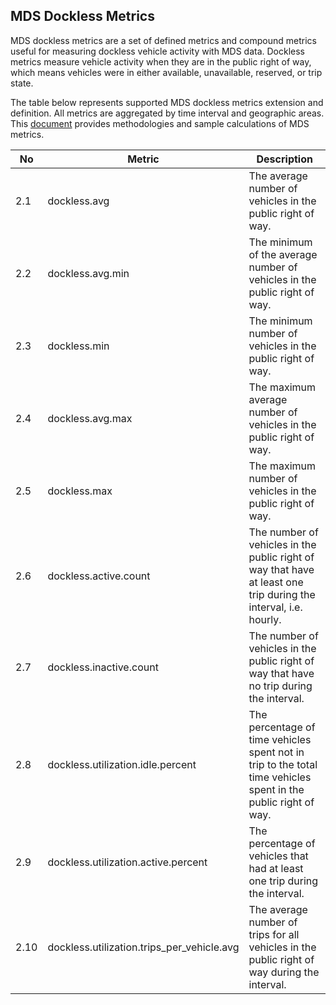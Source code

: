 ## MDS Dockless Metrics

MDS dockless metrics are a set of defined metrics and compound metrics useful for measuring dockless vehicle activity with MDS data. Dockless metrics measure vehicle activity when they are in the public right of way, which means vehicles were in either available, unavailable, reserved, or trip state.

The table below represents supported MDS dockless metrics extension and definition. All metrics are aggregated by time interval and geographic areas. This [document](https://docs.google.com/document/d/1UNo7wAW6-Z6wcW7YLiX5fE9-tqOhkRUJ3M9OGWWEvxs/edit?usp=sharing) provides methodologies and sample calculations of MDS metrics. 

|No| Metric               | Description                                                                                                          |
|--|-- | -- |
|2.1|dockless.avg         | The average number of vehicles in the public right of way.|
|2.2|dockless.avg.min|The minimum of the average number of vehicles in the public right of way. |
|2.3| dockless.min         | The minimum number of vehicles in the public right of way.|
|2.4| dockless.avg.max| The maximum average number of vehicles in the public right of way.  |
|2.5| dockless.max         | The maximum number of vehicles in the public right of way. |
|2.6| dockless.active.count |The number of vehicles in the public right of way that have at least one trip during the interval, i.e. hourly. |
|2.7| dockless.inactive.count|The number of vehicles in the public right of way that have no trip during the interval.  |
|2.8| dockless.utilization.idle.percent|The percentage of time vehicles spent not in trip to the total time vehicles spent in the public right of way.|
|2.9 | dockless.utilization.active.percent|The percentage of vehicles that had at least one trip during the interval.|
|2.10|dockless.utilization.trips_per_vehicle.avg| The average number of trips for all vehicles in the public right of way during the interval.|

